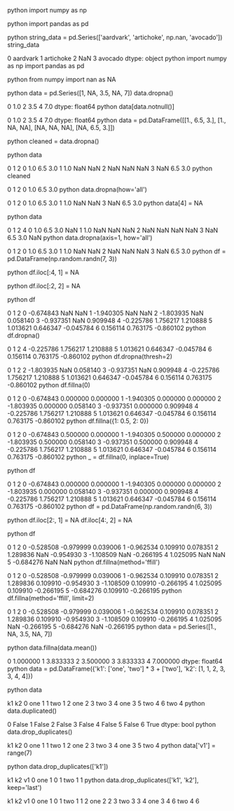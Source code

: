 python import numpy as np

python import pandas as pd

python string_data = pd.Series(['aardvark', 'artichoke', np.nan, 'avocado']) string_data

0     aardvark
1    artichoke
2          NaN
3      avocado
dtype: object
python import numpy as np import pandas as pd

python from numpy import nan as NA

python data = pd.Series([1, NA, 3.5, NA, 7]) data.dropna()

0    1.0
2    3.5
4    7.0
dtype: float64
python data[data.notnull()]

0    1.0
2    3.5
4    7.0
dtype: float64
python data = pd.DataFrame([[1., 6.5, 3.], [1., NA, NA], [NA, NA, NA], [NA, 6.5, 3.]])

python cleaned = data.dropna()

python data

0	1	2
0	1.0	6.5	3.0
1	1.0	NaN	NaN
2	NaN	NaN	NaN
3	NaN	6.5	3.0
python cleaned

0	1	2
0	1.0	6.5	3.0
python data.dropna(how='all')

0	1	2
0	1.0	6.5	3.0
1	1.0	NaN	NaN
3	NaN	6.5	3.0
python data[4] = NA

python data

0	1	2	4
0	1.0	6.5	3.0	NaN
1	1.0	NaN	NaN	NaN
2	NaN	NaN	NaN	NaN
3	NaN	6.5	3.0	NaN
python data.dropna(axis=1, how='all')

0	1	2
0	1.0	6.5	3.0
1	1.0	NaN	NaN
2	NaN	NaN	NaN
3	NaN	6.5	3.0
python df = pd.DataFrame(np.random.randn(7, 3))

python df.iloc[:4, 1] = NA

python df.iloc[:2, 2] = NA

python df

0	1	2
0	-0.674843	NaN	NaN
1	-1.940305	NaN	NaN
2	-1.803935	NaN	0.058140
3	-0.937351	NaN	0.909948
4	-0.225786	1.756217	1.210888
5	1.013621	0.646347	-0.045784
6	0.156114	0.763175	-0.860102
python df.dropna()

0	1	2
4	-0.225786	1.756217	1.210888
5	1.013621	0.646347	-0.045784
6	0.156114	0.763175	-0.860102
python df.dropna(thresh=2)

0	1	2
2	-1.803935	NaN	0.058140
3	-0.937351	NaN	0.909948
4	-0.225786	1.756217	1.210888
5	1.013621	0.646347	-0.045784
6	0.156114	0.763175	-0.860102
python df.fillna(0)

0	1	2
0	-0.674843	0.000000	0.000000
1	-1.940305	0.000000	0.000000
2	-1.803935	0.000000	0.058140
3	-0.937351	0.000000	0.909948
4	-0.225786	1.756217	1.210888
5	1.013621	0.646347	-0.045784
6	0.156114	0.763175	-0.860102
python df.fillna({1: 0.5, 2: 0})

0	1	2
0	-0.674843	0.500000	0.000000
1	-1.940305	0.500000	0.000000
2	-1.803935	0.500000	0.058140
3	-0.937351	0.500000	0.909948
4	-0.225786	1.756217	1.210888
5	1.013621	0.646347	-0.045784
6	0.156114	0.763175	-0.860102
python _ = df.fillna(0, inplace=True)

python df

0	1	2
0	-0.674843	0.000000	0.000000
1	-1.940305	0.000000	0.000000
2	-1.803935	0.000000	0.058140
3	-0.937351	0.000000	0.909948
4	-0.225786	1.756217	1.210888
5	1.013621	0.646347	-0.045784
6	0.156114	0.763175	-0.860102
python df = pd.DataFrame(np.random.randn(6, 3))

python df.iloc[2:, 1] = NA df.iloc[4:, 2] = NA

python df

0	1	2
0	-0.528508	-0.979999	0.039006
1	-0.962534	0.109910	0.078351
2	1.289836	NaN	-0.954930
3	-1.108509	NaN	-0.266195
4	1.025095	NaN	NaN
5	-0.684276	NaN	NaN
python df.fillna(method='ffill')

0	1	2
0	-0.528508	-0.979999	0.039006
1	-0.962534	0.109910	0.078351
2	1.289836	0.109910	-0.954930
3	-1.108509	0.109910	-0.266195
4	1.025095	0.109910	-0.266195
5	-0.684276	0.109910	-0.266195
python df.fillna(method='ffill', limit=2)

0	1	2
0	-0.528508	-0.979999	0.039006
1	-0.962534	0.109910	0.078351
2	1.289836	0.109910	-0.954930
3	-1.108509	0.109910	-0.266195
4	1.025095	NaN	-0.266195
5	-0.684276	NaN	-0.266195
python data = pd.Series([1., NA, 3.5, NA, 7])

python data.fillna(data.mean())

0    1.000000
1    3.833333
2    3.500000
3    3.833333
4    7.000000
dtype: float64
python data = pd.DataFrame({'k1': ['one', 'two'] * 3 + ['two'], 'k2': [1, 1, 2, 3, 3, 4, 4]})

python data

k1	k2
0	one	1
1	two	1
2	one	2
3	two	3
4	one	3
5	two	4
6	two	4
python data.duplicated()

0    False
1    False
2    False
3    False
4    False
5    False
6     True
dtype: bool
python data.drop_duplicates()

k1	k2
0	one	1
1	two	1
2	one	2
3	two	3
4	one	3
5	two	4
python data['v1'] = range(7)

python data.drop_duplicates(['k1'])

k1	k2	v1
0	one	1	0
1	two	1	1
python data.drop_duplicates(['k1', 'k2'], keep='last')

k1	k2	v1
0	one	1	0
1	two	1	1
2	one	2	2
3	two	3	3
4	one	3	4
6	two	4	6
